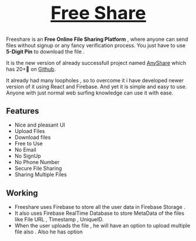 <h1 align="center" style="font-size:50px;"><a href="https://freeshare.vercel.app">Free Share</a></h1>  

Freeshare is an **Free Online File Sharing Platform** , where anyone can send files without signup or any fancy verification process. You just have to use **5-Digit Pin** to download the file .

It is the new version of already successfull project named [AnyShare](https://anyshare.vercel.app/) which has 20+🌟 on [Github](https://github.com/Varshithvhegde/anyshare).

It already had many loopholes , so to overcome it i have developed newer version of it using React and Firebase. And yet it is simple and easy to use. Anyone with just normal web surfing knowledge can use it with ease. 

## Features
- Nice and pleasant UI 
- Upload Files
- Download files
- Free to Use
- No Email
- No SignUp
- No Phone Number
- Secure File Sharing
- Sharing Multiple Files

## Working

- Freeshare uses Firebase to store all the user data in Firebase Storage .
- It also uses Firebase RealTime Database to store MetaData of the files like File URL , Timestamp , UniqueID.
- When the user uploads the file , he will have an option to upload multiple file also . Also he has option 